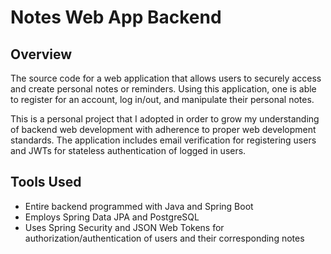# Notes Web App Backend

## Overview

The source code for a web application that allows users to securely access and create personal notes or reminders. Using this application, one is able to register for an account, log in/out, and manipulate their personal notes.

This is a personal project that I adopted in order to grow my understanding of backend web development with adherence to proper web development standards. The application includes email verification for registering users and JWTs for stateless authentication of logged in users.


## Tools Used

- Entire backend programmed with Java and Spring Boot
- Employs Spring Data JPA and PostgreSQL
- Uses Spring Security and JSON Web Tokens for authorization/authentication of users and their corresponding notes
